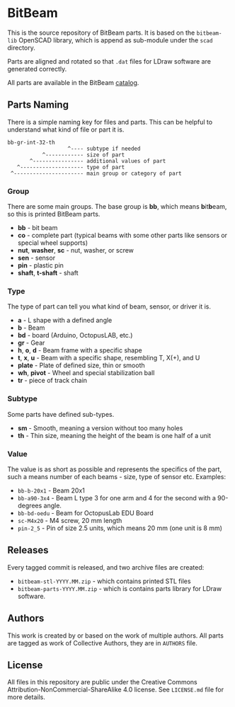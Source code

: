 # BitBeam

This is the source repository of BitBeam parts. It is based on the `bitbeam-lib` OpenSCAD library, which is append as sub-module under the ``scad`` directory.

Parts are aligned and rotated so that `.dat` files for LDraw software are generated correctly.

All parts are available in the BitBeam [catalog](https://catalog.bitbeam.cc).

## Parts Naming

There is a simple naming key for files and parts. This can be helpful to understand what kind of file or part it is.

```
bb-gr-int-32-th
                   ^---- subtype if needed
           ^------------ size of part
       ^---------------- additional values of part
   ^-------------------- type of part
 ^---------------------- main group or category of part
```

### Group

There are some main groups. The base group is **bb**, which means **b**it**b**eam, so this is printed BitBeam parts.

- **bb** - bit beam
- **co** - complete part (typical beams with some other parts like sensors or special wheel supports)
- **nut**, **washer**, **sc** - nut, washer, or screw
- **sen** - sensor
- **pin** - plastic pin
- **shaft**, **t-shaft** - shaft

### Type

The type of part can tell you what kind of beam, sensor, or driver it is.

- **a** - L shape with a defined angle
- **b** - Beam
- **bd** - board (Arduino, OctopusLAB, etc.)
- **gr** - Gear
- **h**, **o**, **d** - Beam frame with a specific shape
- **t**, **x**, **u** - Beam with a specific shape, resembling T, X(+), and U
- **plate** - Plate of defined size, thin or smooth
- **wh**, **pivot** - Wheel and special stabilization ball
- **tr** - piece of track chain

### Subtype

Some parts have defined sub-types.

- **sm** - Smooth, meaning a version without too many holes
- **th** - Thin size, meaning the height of the beam is one half of a unit

### Value

The value is as short as possible and represents the specifics of the part, such a means number of each beams - size, type of sensor etc. Examples:

- `bb-b-20x1` - Beam 20x1
- `bb-a90-3x4` - Beam L type 3 for one arm and 4 for the second with a 90-degrees angle.
- `bb-bd-oedu` - Beam for OctopusLab EDU Board
- `sc-M4x20` - M4 screw, 20 mm length
- `pin-2_5` - Pin of size 2.5 units, which means 20 mm (one unit is 8 mm)

## Releases

Every tagged commit is released, and two archive files are created:

- `bitbeam-stl-YYYY.MM.zip` - which contains printed STL files
- `bitbeam-parts-YYYY.MM.zip` - which is contains parts library for LDraw
    software.

## Authors

This work is created by or based on the work of multiple authors. All parts are tagged as work of Collective Authors, they are in ``AUTHORS`` file.

## License

All files in this repository are public under the Creative Commons
Attribution-NonCommercial-ShareAlike 4.0 license. See ``LICENSE.md`` file
for more details.
